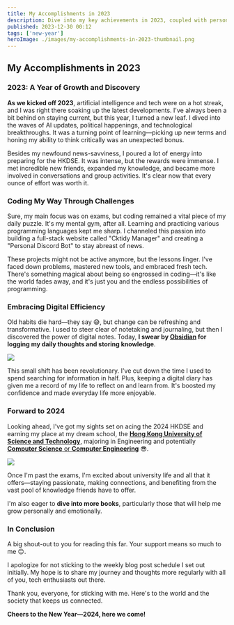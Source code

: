 ```yaml
---
title: My Accomplishments in 2023
description: Dive into my key achievements in 2023, coupled with personal insights and forward-looking aspirations as the new year approaches.
published: 2023-12-30 00:12
tags: ['new-year']
heroImage: ./images/my-accomplishments-in-2023-thumbnail.png
---
```


## My Accomplishments in 2023

### 2023: A Year of Growth and Discovery

**As we kicked off 2023**, artificial intelligence and tech were on a hot streak, and I was right there soaking up the latest developments. I've always been a bit behind on staying current, but this year, I turned a new leaf. I dived into the waves of AI updates, political happenings, and technological breakthroughs. It was a turning point of learning—picking up new terms and honing my ability to think critically was an unexpected bonus.

Besides my newfound news-savviness, I poured a lot of energy into preparing for the HKDSE. It was intense, but the rewards were immense. I met incredible new friends, expanded my knowledge, and became more involved in conversations and group activities. It's clear now that every ounce of effort was worth it.

### Coding My Way Through Challenges

Sure, my main focus was on exams, but coding remained a vital piece of my daily puzzle. It's my mental gym, after all. Learning and practicing various programming languages kept me sharp. I channeled this passion into building a full-stack website called "Cktidy Manager" and creating a "Personal Discord Bot" to stay abreast of news.

These projects might not be active anymore, but the lessons linger. I've faced down problems, mastered new tools, and embraced fresh tech. There's something magical about being so engrossed in coding—it's like the world fades away, and it's just you and the endless possibilities of programming.

### Embracing Digital Efficiency

Old habits die hard—they say 😅, but change can be refreshing and transformative. I used to steer clear of notetaking and journaling, but then I discovered the power of digital notes. Today, **I swear by [Obsidian](https://obsidian.md/) for logging my daily thoughts and storing knowledge**.

![](https://b2.ckt1031.xyz/img/2023/12/5d9fac074874256313853e5e9221d860.png)

This small shift has been revolutionary. I've cut down the time I used to spend searching for information in half. Plus, keeping a digital diary has given me a record of my life to reflect on and learn from. It's boosted my confidence and made everyday life more enjoyable.

### Forward to 2024

Looking ahead, I've got my sights set on acing the 2024 HKDSE and earning my place at my dream school, the **[Hong Kong University of Science and Technology](https://hkust.edu.hk/)**, majoring in Engineering and potentially [**Computer Science** or **Computer Engineering**](https://cse.hkust.edu.hk/) 😎.

![](https://b2.ckt1031.xyz/img/2023/10/1c83d95df53a12247baba69b03b14d8d.jpg)

Once I'm past the exams, I'm excited about university life and all that it offers—staying passionate, making connections, and benefiting from the vast pool of knowledge friends have to offer.

I'm also eager to **dive into more books**, particularly those that will help me grow personally and emotionally.

### In Conclusion

A big shout-out to you for reading this far. Your support means so much to me 😌.

I apologize for not sticking to the weekly blog post schedule I set out initially. My hope is to share my journey and thoughts more regularly with all of you, tech enthusiasts out there.

Thank you, everyone, for sticking with me. Here's to the world and the society that keeps us connected.

**Cheers to the New Year—2024, here we come!**
